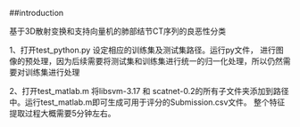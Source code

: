 ##introduction

基于3D散射变换和支持向量机的肺部结节CT序列的良恶性分类

1、打开test_python.py  设定相应的训练集及测试集路径。运行py文件，  进行图像的预处理，因为后续需要将测试集和训练集进行统一的归一化处理，所以仍然需要对训练集进行处理

2、打开test_matlab.m 将libsvm-3.17 和 scatnet-0.2的所有子文件夹添加到路径中。运行test_matlab.m即可生成可用于评分的Submission.csv文件。 整个特征提取过程大概需要5分钟左右。